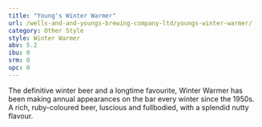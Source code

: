 ```yaml
---
title: "Young's Winter Warmer"
url: /wells-and-and-youngs-brewing-company-ltd/youngs-winter-warmer/
category: Other Style
style: Winter Warmer
abv: 5.2
ibu: 0
srm: 0
upc: 0
---
```

The definitive winter beer and a longtime favourite, Winter Warmer has been making annual appearances on the bar every winter since the 1950s. A rich, ruby-coloured beer, luscious and fullbodied, with a splendid nutty flavour.
